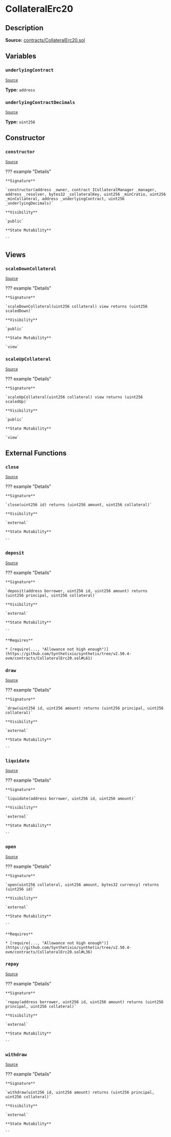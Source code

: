# CollateralErc20

## Description

**Source:** [contracts/CollateralErc20.sol](https://github.com/Synthetixio/synthetix/tree/v2.50.4-ovm/contracts/CollateralErc20.sol)

## Variables

### `underlyingContract`

<sub>[Source](https://github.com/Synthetixio/synthetix/tree/v2.50.4-ovm/contracts/CollateralErc20.sol#L12)</sub>

**Type:** `address`

### `underlyingContractDecimals`

<sub>[Source](https://github.com/Synthetixio/synthetix/tree/v2.50.4-ovm/contracts/CollateralErc20.sol#L14)</sub>

**Type:** `uint256`

## Constructor

### `constructor`

<sub>[Source](https://github.com/Synthetixio/synthetix/tree/v2.50.4-ovm/contracts/CollateralErc20.sol#L16)</sub>

??? example "Details"

    **Signature**

    `constructor(address _owner, contract ICollateralManager _manager, address _resolver, bytes32 _collateralKey, uint256 _minCratio, uint256 _minCollateral, address _underlyingContract, uint256 _underlyingDecimals)`

    **Visibility**

    `public`

    **State Mutability**

    ``

## Views

### `scaleDownCollateral`

<sub>[Source](https://github.com/Synthetixio/synthetix/tree/v2.50.4-ovm/contracts/CollateralErc20.sol#L114)</sub>

??? example "Details"

    **Signature**

    `scaleDownCollateral(uint256 collateral) view returns (uint256 scaledDown)`

    **Visibility**

    `public`

    **State Mutability**

    `view`

### `scaleUpCollateral`

<sub>[Source](https://github.com/Synthetixio/synthetix/tree/v2.50.4-ovm/contracts/CollateralErc20.sol#L108)</sub>

??? example "Details"

    **Signature**

    `scaleUpCollateral(uint256 collateral) view returns (uint256 scaledUp)`

    **Visibility**

    `public`

    **State Mutability**

    `view`

## External Functions

### `close`

<sub>[Source](https://github.com/Synthetixio/synthetix/tree/v2.50.4-ovm/contracts/CollateralErc20.sol#L47)</sub>

??? example "Details"

    **Signature**

    `close(uint256 id) returns (uint256 amount, uint256 collateral)`

    **Visibility**

    `external`

    **State Mutability**

    ``

### `deposit`

<sub>[Source](https://github.com/Synthetixio/synthetix/tree/v2.50.4-ovm/contracts/CollateralErc20.sol#L56)</sub>

??? example "Details"

    **Signature**

    `deposit(address borrower, uint256 id, uint256 amount) returns (uint256 principal, uint256 collateral)`

    **Visibility**

    `external`

    **State Mutability**

    ``

    **Requires**

    * [require(..., "Allowance not high enough")](https://github.com/Synthetixio/synthetix/tree/v2.50.4-ovm/contracts/CollateralErc20.sol#L61)

### `draw`

<sub>[Source](https://github.com/Synthetixio/synthetix/tree/v2.50.4-ovm/contracts/CollateralErc20.sol#L91)</sub>

??? example "Details"

    **Signature**

    `draw(uint256 id, uint256 amount) returns (uint256 principal, uint256 collateral)`

    **Visibility**

    `external`

    **State Mutability**

    ``

### `liquidate`

<sub>[Source](https://github.com/Synthetixio/synthetix/tree/v2.50.4-ovm/contracts/CollateralErc20.sol#L95)</sub>

??? example "Details"

    **Signature**

    `liquidate(address borrower, uint256 id, uint256 amount)`

    **Visibility**

    `external`

    **State Mutability**

    ``

### `open`

<sub>[Source](https://github.com/Synthetixio/synthetix/tree/v2.50.4-ovm/contracts/CollateralErc20.sol#L31)</sub>

??? example "Details"

    **Signature**

    `open(uint256 collateral, uint256 amount, bytes32 currency) returns (uint256 id)`

    **Visibility**

    `external`

    **State Mutability**

    ``

    **Requires**

    * [require(..., "Allowance not high enough")](https://github.com/Synthetixio/synthetix/tree/v2.50.4-ovm/contracts/CollateralErc20.sol#L36)

### `repay`

<sub>[Source](https://github.com/Synthetixio/synthetix/tree/v2.50.4-ovm/contracts/CollateralErc20.sol#L83)</sub>

??? example "Details"

    **Signature**

    `repay(address borrower, uint256 id, uint256 amount) returns (uint256 principal, uint256 collateral)`

    **Visibility**

    `external`

    **State Mutability**

    ``

### `withdraw`

<sub>[Source](https://github.com/Synthetixio/synthetix/tree/v2.50.4-ovm/contracts/CollateralErc20.sol#L71)</sub>

??? example "Details"

    **Signature**

    `withdraw(uint256 id, uint256 amount) returns (uint256 principal, uint256 collateral)`

    **Visibility**

    `external`

    **State Mutability**

    ``

